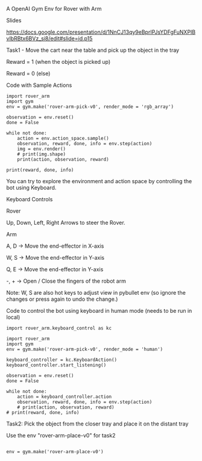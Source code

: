 A OpenAI Gym Env for Rover with Arm

Slides

https://docs.google.com/presentation/d/1NnCJ13qy9eBprIPJsYDFgFuNXPIBvIbRBtx6BVz_si8/edit#slide=id.p15

Task1 - Move the cart near the table and pick up the object in the tray

Reward = 1 (when the object is picked up)

Reward = 0 (else)


Code with Sample Actions
```
import rover_arm
import gym
env = gym.make('rover-arm-pick-v0', render_mode = 'rgb_array')

observation = env.reset()
done = False

while not done:
    action = env.action_space.sample()
    observation, reward, done, info = env.step(action)
    img = env.render()
    # print(img.shape)
    print(action, observation, reward)
    
print(reward, done, info)
```

You can try to explore the environment and action space by controlling the bot using Keyboard.


Keyboard Controls


Rover

Up, Down, Left, Right Arrows to steer the Rover.  


Arm

A, D -> Move the end-effector in X-axis

W, S -> Move the end-effector in Y-axis

Q, E -> Move the end-effector in Y-axis

-, + -> Open / Close the fingers of the robot arm

Note: W, S are also hot keys to adjust view in pybullet env (so ignore the changes or press again to undo the change.)


Code to control the bot using keyboard in human mode (needs to be run in local)


```
import rover_arm.keyboard_control as kc

import rover_arm
import gym
env = gym.make('rover-arm-pick-v0', render_mode = 'human')

keyboard_controller = kc.KeyboardAction()
keyboard_controller.start_listening()

observation = env.reset()
done = False

while not done:
    action = keyboard_controller.action
    observation, reward, done, info = env.step(action)
    # print(action, observation, reward)
# print(reward, done, info)
```


Task2: Pick the object from the closer tray and place it on the distant tray 

Use the env "rover-arm-place-v0" for task2

```

env = gym.make('rover-arm-place-v0')

```